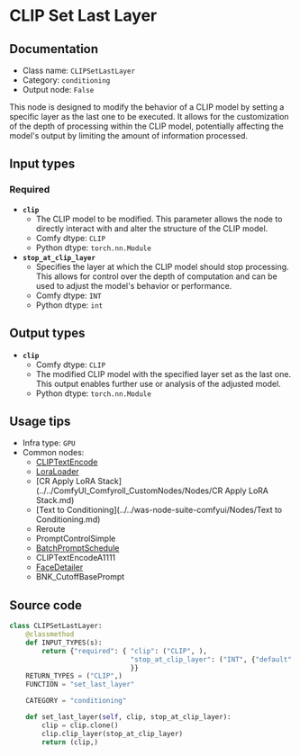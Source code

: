 # CLIP Set Last Layer
## Documentation
- Class name: `CLIPSetLastLayer`
- Category: `conditioning`
- Output node: `False`

This node is designed to modify the behavior of a CLIP model by setting a specific layer as the last one to be executed. It allows for the customization of the depth of processing within the CLIP model, potentially affecting the model's output by limiting the amount of information processed.
## Input types
### Required
- **`clip`**
    - The CLIP model to be modified. This parameter allows the node to directly interact with and alter the structure of the CLIP model.
    - Comfy dtype: `CLIP`
    - Python dtype: `torch.nn.Module`
- **`stop_at_clip_layer`**
    - Specifies the layer at which the CLIP model should stop processing. This allows for control over the depth of computation and can be used to adjust the model's behavior or performance.
    - Comfy dtype: `INT`
    - Python dtype: `int`
## Output types
- **`clip`**
    - Comfy dtype: `CLIP`
    - The modified CLIP model with the specified layer set as the last one. This output enables further use or analysis of the adjusted model.
    - Python dtype: `torch.nn.Module`
## Usage tips
- Infra type: `GPU`
- Common nodes:
    - [CLIPTextEncode](../../Comfy/Nodes/CLIPTextEncode.md)
    - [LoraLoader](../../Comfy/Nodes/LoraLoader.md)
    - [CR Apply LoRA Stack](../../ComfyUI_Comfyroll_CustomNodes/Nodes/CR Apply LoRA Stack.md)
    - [Text to Conditioning](../../was-node-suite-comfyui/Nodes/Text to Conditioning.md)
    - Reroute
    - PromptControlSimple
    - [BatchPromptSchedule](../../ComfyUI_FizzNodes/Nodes/BatchPromptSchedule.md)
    - CLIPTextEncodeA1111
    - [FaceDetailer](../../ComfyUI-Impact-Pack/Nodes/FaceDetailer.md)
    - BNK_CutoffBasePrompt



## Source code
```python
class CLIPSetLastLayer:
    @classmethod
    def INPUT_TYPES(s):
        return {"required": { "clip": ("CLIP", ),
                              "stop_at_clip_layer": ("INT", {"default": -1, "min": -24, "max": -1, "step": 1}),
                              }}
    RETURN_TYPES = ("CLIP",)
    FUNCTION = "set_last_layer"

    CATEGORY = "conditioning"

    def set_last_layer(self, clip, stop_at_clip_layer):
        clip = clip.clone()
        clip.clip_layer(stop_at_clip_layer)
        return (clip,)

```
